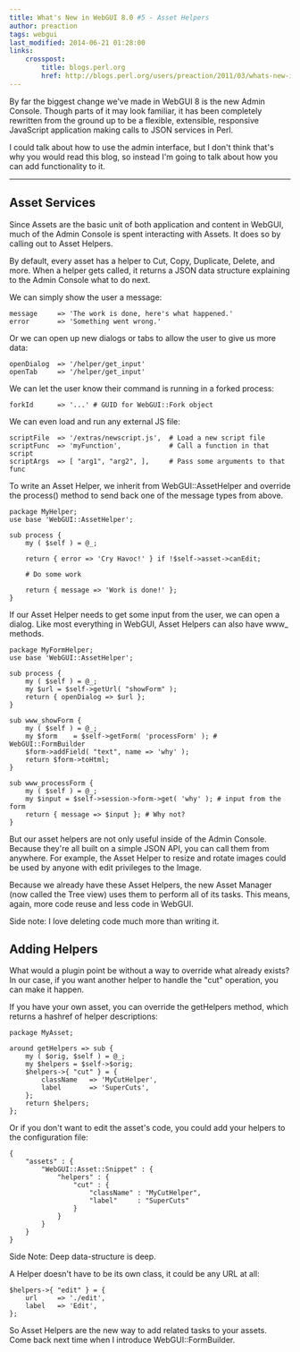 ```yaml
---
title: What's New in WebGUI 8.0 #5 - Asset Helpers
author: preaction
tags: webgui
last_modified: 2014-06-21 01:28:00
links:
    crosspost:
        title: blogs.perl.org
        href: http://blogs.perl.org/users/preaction/2011/03/whats-new-in-webgui-80-5---asset-helpers.html
---
```


By far the biggest change we've made in WebGUI 8 is the new Admin Console.
Though parts of it may look familiar, it has been completely rewritten from
the ground up to be a flexible, extensible, responsive JavaScript application
making calls to JSON services in Perl.

I could talk about how to use the admin interface, but I don't think that's
why you would read this blog, so instead I'm going to talk about how you can add functionality to it.

---

## Asset Services

Since Assets are the basic unit of both application and content in WebGUI,
much of the Admin Console is spent interacting with Assets. It does so by
calling out to Asset Helpers.

By default, every asset has a helper to Cut, Copy, Duplicate, Delete, and
more. When a helper gets called, it returns a JSON data structure explaining
to the Admin Console what to do next.

We can simply show the user a message:

    message     => 'The work is done, here's what happened.'
    error       => 'Something went wrong.'

Or we can open up new dialogs or tabs to allow the user to give us more data:

    openDialog  => '/helper/get_input'
    openTab     => '/helper/get_input'

We can let the user know their command is running in a forked process:

    forkId      => '...' # GUID for WebGUI::Fork object

We can even load and run any external JS file:

    scriptFile  => '/extras/newscript.js',  # Load a new script file
    scriptFunc  => 'myFunction',            # Call a function in that script
    scriptArgs  => [ "arg1", "arg2", ],     # Pass some arguments to that func

To write an Asset Helper, we inherit from WebGUI::AssetHelper and override the
process() method to send back one of the message types from above.

    package MyHelper;
    use base 'WebGUI::AssetHelper';

    sub process {
        my ( $self ) = @_;

        return { error => 'Cry Havoc!' } if !$self->asset->canEdit;

        # Do some work

        return { message => 'Work is done!' };
    }

If our Asset Helper needs to get some input from the user, we can open a
dialog. Like most everything in WebGUI, Asset Helpers can also have www_
methods.

    package MyFormHelper;
    use base 'WebGUI::AssetHelper';

    sub process {
        my ( $self ) = @_;
        my $url = $self->getUrl( "showForm" );
        return { openDialog => $url };
    }

    sub www_showForm {
        my ( $self ) = @_;
        my $form    = $self->getForm( 'processForm' ); # WebGUI::FormBuilder
        $form->addField( "text", name => 'why' );
        return $form->toHtml;
    }

    sub www_processForm {
        my ( $self ) = @_;
        my $input = $self->session->form->get( 'why' ); # input from the form
        return { message => $input }; # Why not?
    }

But our asset helpers are not only useful inside of the Admin Console. Because
they're all built on a simple JSON API, you can call them from anywhere. For
example, the Asset Helper to resize and rotate images could be used by anyone
with edit privileges to the Image.

Because we already have these Asset Helpers, the new Asset Manager (now called 
the Tree view) uses them to perform all of its tasks. This means, again, more
code reuse and less code in WebGUI.

Side note: I love deleting code much more than writing it.

## Adding Helpers

What would a plugin point be without a way to override what already exists? In
our case, if you want another helper to handle the "cut" operation, you can
make it happen.

If you have your own asset, you can override the getHelpers method, which
returns a hashref of helper descriptions:

    package MyAsset;

    around getHelpers => sub {
        my ( $orig, $self ) = @_;
        my $helpers = $self->$orig;
        $helpers->{ "cut" } = {
            className   => 'MyCutHelper',
            label       => 'SuperCuts',
        };
        return $helpers;
    };

Or if you don't want to edit the asset's code, you could add your helpers to
the configuration file:

    {
        "assets" : {
            "WebGUI::Asset::Snippet" : {
                "helpers" : {
                    "cut" : {
                        "className" : "MyCutHelper",
                        "label"     : "SuperCuts"
                    }
                }
            }
        }
    }

Side Note: Deep data-structure is deep.

A Helper doesn't have to be its own class, it could be any URL at all:

    $helpers->{ "edit" } = {
        url     => './edit',
        label   => 'Edit',
    };

So Asset Helpers are the new way to add related tasks to your assets. Come
back next time when I introduce WebGUI::FormBuilder.

